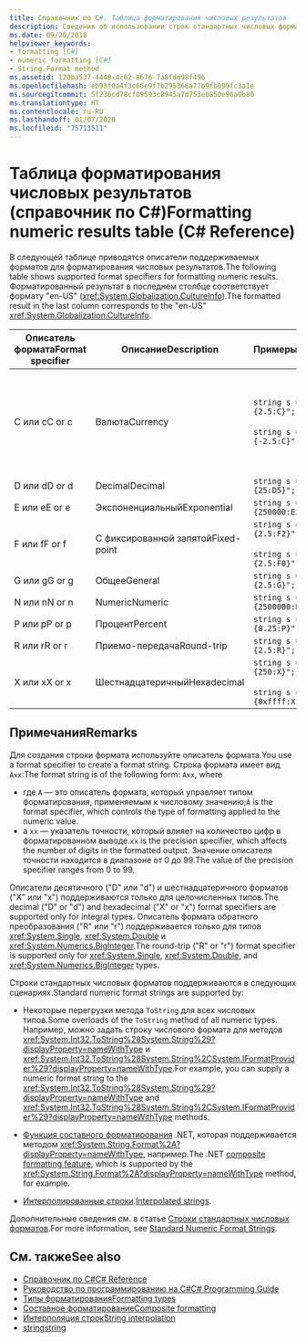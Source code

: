 ```yaml
---
title: Справочник по C#. Таблица форматирования числовых результатов
description: Сведения об использовании строк стандартных числовых форматов C#
ms.date: 09/20/2018
helpviewer_keywords:
- formatting [C#]
- numeric formatting [C#]
- String.Format method
ms.assetid: 120ba537-4448-4c62-8676-7a8fdd98f496
ms.openlocfilehash: eb93f0a4f3c66e9f7b295366a77b9fb099fc3a1e
ms.sourcegitcommit: 5f236cd78cf09593c8945a7d753e0850e96a0b80
ms.translationtype: HT
ms.contentlocale: ru-RU
ms.lasthandoff: 01/07/2020
ms.locfileid: "75713511"
---
```

# <a name="formatting-numeric-results-table-c-reference"></a><span data-ttu-id="20957-103">Таблица форматирования числовых результатов (справочник по C#)</span><span class="sxs-lookup"><span data-stu-id="20957-103">Formatting numeric results table (C# Reference)</span></span>

<span data-ttu-id="20957-104">В следующей таблице приводятся описатели поддерживаемых форматов для форматирования числовых результатов.</span><span class="sxs-lookup"><span data-stu-id="20957-104">The following table shows supported format specifiers for formatting numeric results.</span></span> <span data-ttu-id="20957-105">Форматированный результат в последнем столбце соответствует формату "en-US" (<xref:System.Globalization.CultureInfo>).</span><span class="sxs-lookup"><span data-stu-id="20957-105">The formatted result in the last column corresponds to the "en-US" <xref:System.Globalization.CultureInfo>.</span></span>

|<span data-ttu-id="20957-106">Описатель формата</span><span class="sxs-lookup"><span data-stu-id="20957-106">Format specifier</span></span>|<span data-ttu-id="20957-107">Описание</span><span class="sxs-lookup"><span data-stu-id="20957-107">Description</span></span>|<span data-ttu-id="20957-108">Примеры</span><span class="sxs-lookup"><span data-stu-id="20957-108">Examples</span></span>|<span data-ttu-id="20957-109">Результат</span><span class="sxs-lookup"><span data-stu-id="20957-109">Result</span></span>|  
|----------------------|-----------------|--------------|------------|  
|<span data-ttu-id="20957-110">C или c</span><span class="sxs-lookup"><span data-stu-id="20957-110">C or c</span></span>|<span data-ttu-id="20957-111">Валюта</span><span class="sxs-lookup"><span data-stu-id="20957-111">Currency</span></span>|`string s = $"{2.5:C}";`<br /><br /> `string s = $"{-2.5:C}";`|<span data-ttu-id="20957-112">\\$2.50</span><span class="sxs-lookup"><span data-stu-id="20957-112">\\$2.50</span></span><br /><br /> <span data-ttu-id="20957-113">(\\$2.50)</span><span class="sxs-lookup"><span data-stu-id="20957-113">(\\$2.50)</span></span>|  
|<span data-ttu-id="20957-114">D или d</span><span class="sxs-lookup"><span data-stu-id="20957-114">D or d</span></span>|<span data-ttu-id="20957-115">Decimal</span><span class="sxs-lookup"><span data-stu-id="20957-115">Decimal</span></span>|`string s = $"{25:D5}";`|<span data-ttu-id="20957-116">00025</span><span class="sxs-lookup"><span data-stu-id="20957-116">00025</span></span>|  
|<span data-ttu-id="20957-117">E или e</span><span class="sxs-lookup"><span data-stu-id="20957-117">E or e</span></span>|<span data-ttu-id="20957-118">Экспоненциальный</span><span class="sxs-lookup"><span data-stu-id="20957-118">Exponential</span></span>|`string s = $"{250000:E2}";`|<span data-ttu-id="20957-119">2.50E+005</span><span class="sxs-lookup"><span data-stu-id="20957-119">2.50E+005</span></span>|  
|<span data-ttu-id="20957-120">F или f</span><span class="sxs-lookup"><span data-stu-id="20957-120">F or f</span></span>|<span data-ttu-id="20957-121">С фиксированной запятой</span><span class="sxs-lookup"><span data-stu-id="20957-121">Fixed-point</span></span>|`string s = $"{2.5:F2}";`<br /><br /> `string s = $"{2.5:F0}";`|<span data-ttu-id="20957-122">2.50</span><span class="sxs-lookup"><span data-stu-id="20957-122">2.50</span></span><br /><br /> <span data-ttu-id="20957-123">3</span><span class="sxs-lookup"><span data-stu-id="20957-123">3</span></span>|  
|<span data-ttu-id="20957-124">G или g</span><span class="sxs-lookup"><span data-stu-id="20957-124">G or g</span></span>|<span data-ttu-id="20957-125">Общее</span><span class="sxs-lookup"><span data-stu-id="20957-125">General</span></span>|`string s = $"{2.5:G}";`|<span data-ttu-id="20957-126">2.5</span><span class="sxs-lookup"><span data-stu-id="20957-126">2.5</span></span>|  
|<span data-ttu-id="20957-127">N или n</span><span class="sxs-lookup"><span data-stu-id="20957-127">N or n</span></span>|<span data-ttu-id="20957-128">Numeric</span><span class="sxs-lookup"><span data-stu-id="20957-128">Numeric</span></span>|`string s = $"{2500000:N}";`|<span data-ttu-id="20957-129">2,500,000.00</span><span class="sxs-lookup"><span data-stu-id="20957-129">2,500,000.00</span></span>|  
|<span data-ttu-id="20957-130">P или p</span><span class="sxs-lookup"><span data-stu-id="20957-130">P or p</span></span>|<span data-ttu-id="20957-131">Процент</span><span class="sxs-lookup"><span data-stu-id="20957-131">Percent</span></span>|`string s = $"{0.25:P}";`|<span data-ttu-id="20957-132">25.00%</span><span class="sxs-lookup"><span data-stu-id="20957-132">25.00%</span></span>|  
|<span data-ttu-id="20957-133">R или r</span><span class="sxs-lookup"><span data-stu-id="20957-133">R or r</span></span>|<span data-ttu-id="20957-134">Приемо-передача</span><span class="sxs-lookup"><span data-stu-id="20957-134">Round-trip</span></span>|`string s = $"{2.5:R}";`|<span data-ttu-id="20957-135">2.5</span><span class="sxs-lookup"><span data-stu-id="20957-135">2.5</span></span>|  
|<span data-ttu-id="20957-136">X или x</span><span class="sxs-lookup"><span data-stu-id="20957-136">X or x</span></span>|<span data-ttu-id="20957-137">Шестнадцатеричный</span><span class="sxs-lookup"><span data-stu-id="20957-137">Hexadecimal</span></span>|`string s = $"{250:X}";`<br /><br /> `string s = $"{0xffff:X}";`|<span data-ttu-id="20957-138">FA</span><span class="sxs-lookup"><span data-stu-id="20957-138">FA</span></span><br /><br /> <span data-ttu-id="20957-139">FFFF</span><span class="sxs-lookup"><span data-stu-id="20957-139">FFFF</span></span>|  

## <a name="remarks"></a><span data-ttu-id="20957-140">Примечания</span><span class="sxs-lookup"><span data-stu-id="20957-140">Remarks</span></span>

<span data-ttu-id="20957-141">Для создания строки формата используйте описатель формата.</span><span class="sxs-lookup"><span data-stu-id="20957-141">You use a format specifier to create a format string.</span></span> <span data-ttu-id="20957-142">Строка формата имеет вид `Axx`:</span><span class="sxs-lookup"><span data-stu-id="20957-142">The format string is of the following form: `Axx`, where</span></span>

- <span data-ttu-id="20957-143">где `A` — это описатель формата, который управляет типом форматирования, применяемым к числовому значению;</span><span class="sxs-lookup"><span data-stu-id="20957-143">`A` is the format specifier, which controls the type of formatting applied to the numeric value.</span></span>
- <span data-ttu-id="20957-144">а `xx` — указатель точности, который влияет на количество цифр в форматированном выводе.</span><span class="sxs-lookup"><span data-stu-id="20957-144">`xx` is the precision specifier, which affects the number of digits in the formatted output.</span></span> <span data-ttu-id="20957-145">Значение описателя точности находится в диапазоне от 0 до 99.</span><span class="sxs-lookup"><span data-stu-id="20957-145">The value of the precision specifier ranges from 0 to 99.</span></span>

<span data-ttu-id="20957-146">Описатели десятичного ("D" или "d") и шестнадцатеричного форматов ("X" или "x") поддерживаются только для целочисленных типов.</span><span class="sxs-lookup"><span data-stu-id="20957-146">The decimal ("D" or "d") and hexadecimal ("X" or "x") format specifiers are supported only for integral types.</span></span> <span data-ttu-id="20957-147">Описатель формата обратного преобразования ("R" или "r") поддерживается только для типов <xref:System.Single>, <xref:System.Double> и <xref:System.Numerics.BigInteger>.</span><span class="sxs-lookup"><span data-stu-id="20957-147">The round-trip ("R" or "r") format specifier is supported only for <xref:System.Single>, <xref:System.Double>, and <xref:System.Numerics.BigInteger> types.</span></span>

<span data-ttu-id="20957-148">Строки стандартных числовых форматов поддерживаются в следующих сценариях.</span><span class="sxs-lookup"><span data-stu-id="20957-148">Standard numeric format strings are supported by:</span></span>

- <span data-ttu-id="20957-149">Некоторые перегрузки метода `ToString` для всех числовых типов.</span><span class="sxs-lookup"><span data-stu-id="20957-149">Some overloads of the `ToString` method of all numeric types.</span></span> <span data-ttu-id="20957-150">Например, можно задать строку числового формата для методов <xref:System.Int32.ToString%28System.String%29?displayProperty=nameWithType> и <xref:System.Int32.ToString%28System.String%2CSystem.IFormatProvider%29?displayProperty=nameWithType>.</span><span class="sxs-lookup"><span data-stu-id="20957-150">For example, you can supply a numeric format string to the <xref:System.Int32.ToString%28System.String%29?displayProperty=nameWithType> and <xref:System.Int32.ToString%28System.String%2CSystem.IFormatProvider%29?displayProperty=nameWithType> methods.</span></span>

- <span data-ttu-id="20957-151">[Функция составного форматирования](../../../standard/base-types/composite-formatting.md) .NET, которая поддерживается методом <xref:System.String.Format%2A?displayProperty=nameWithType>, например.</span><span class="sxs-lookup"><span data-stu-id="20957-151">The .NET [composite formatting feature](../../../standard/base-types/composite-formatting.md), which is supported by the <xref:System.String.Format%2A?displayProperty=nameWithType> method, for example.</span></span>

- <span data-ttu-id="20957-152">[Интерполированные строки](../tokens/interpolated.md).</span><span class="sxs-lookup"><span data-stu-id="20957-152">[Interpolated strings](../tokens/interpolated.md).</span></span>

<span data-ttu-id="20957-153">Дополнительные сведения см. в статье [Строки стандартных числовых форматов](../../../standard/base-types/standard-numeric-format-strings.md).</span><span class="sxs-lookup"><span data-stu-id="20957-153">For more information, see [Standard Numeric Format Strings](../../../standard/base-types/standard-numeric-format-strings.md).</span></span>

## <a name="see-also"></a><span data-ttu-id="20957-154">См. также</span><span class="sxs-lookup"><span data-stu-id="20957-154">See also</span></span>

- [<span data-ttu-id="20957-155">Справочник по C#</span><span class="sxs-lookup"><span data-stu-id="20957-155">C# Reference</span></span>](../index.md)
- [<span data-ttu-id="20957-156">Руководство по программированию на C#</span><span class="sxs-lookup"><span data-stu-id="20957-156">C# Programming Guide</span></span>](../../programming-guide/index.md)
- [<span data-ttu-id="20957-157">Типы форматирования</span><span class="sxs-lookup"><span data-stu-id="20957-157">Formatting types</span></span>](../../../standard/base-types/formatting-types.md)
- [<span data-ttu-id="20957-158">Составное форматирование</span><span class="sxs-lookup"><span data-stu-id="20957-158">Composite formatting</span></span>](../../../standard/base-types/composite-formatting.md)
- [<span data-ttu-id="20957-159">Интерполяция строк</span><span class="sxs-lookup"><span data-stu-id="20957-159">String interpolation</span></span>](../tokens/interpolated.md)
- [<span data-ttu-id="20957-160">string</span><span class="sxs-lookup"><span data-stu-id="20957-160">string</span></span>](../builtin-types/reference-types.md)
